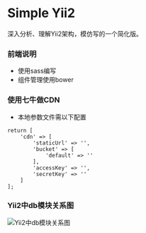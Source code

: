 # Simple Yii2
深入分析、理解Yii2架构，模仿写的一个简化版。

### 前端说明
* 使用sass编写
* 组件管理使用bower


### 使用七牛做CDN
* 本地参数文件需以下配置
```
return [
    'cdn' => [
        'staticUrl' => '',
        'bucket' => [
            'default' => ''
        ],
        'accessKey' => '',
        'secretKey' => ''
    ]
];
```

### Yii2中db模块关系图
![Yii2中db模块关系图](https://static.zgjian.cc/post/Analyze_yii2_database_layout.png)